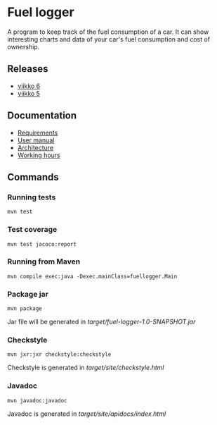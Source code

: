 # Fuel logger

A program to keep track of the fuel consumption of a car. It can show interesting charts and data of your car's fuel consumption and cost of ownership. 

## Releases
* [viikko 6](https://github.com/Lukxsx/ot-harjoitustyo/releases/tag/viikko6)
* [viikko 5](https://github.com/Lukxsx/ot-harjoitustyo/releases/tag/viikko5)

## Documentation
* [Requirements](fuel-logger/documentation/requirements.md)
* [User manual](fuel-logger/documentation/user-manual.md)
* [Architecture](fuel-logger/documentation/architecture.md)
* [Working hours](fuel-logger/documentation/working%20hours.md)

## Commands

### Running tests
```
mvn test
```

### Test coverage
```
mvn test jacoco:report
```

### Running from Maven
```
mvn compile exec:java -Dexec.mainClass=fuellogger.Main
```

### Package jar
```
mvn package
```
Jar file will be generated in _target/fuel-logger-1.0-SNAPSHOT.jar_

### Checkstyle
```
mvn jxr:jxr checkstyle:checkstyle
```
Checkstyle is generated in _target/site/checkstyle.html_

### Javadoc
```
mvn javadoc:javadoc
```
Javadoc is generated in _target/site/apidocs/index.html_
